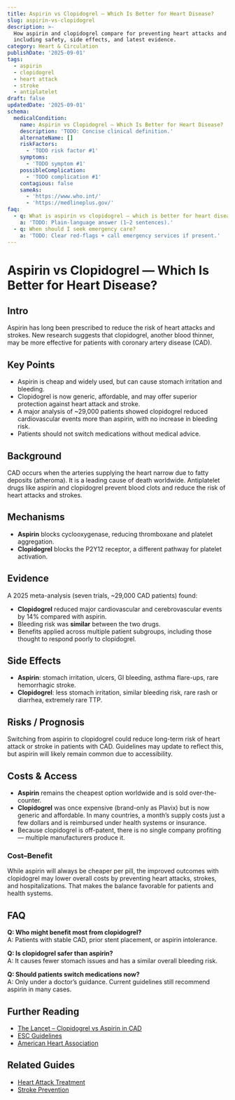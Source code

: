 ```yaml
---
title: Aspirin vs Clopidogrel — Which Is Better for Heart Disease?
slug: aspirin-vs-clopidogrel
description: >-
  How aspirin and clopidogrel compare for preventing heart attacks and strokes,
  including safety, side effects, and latest evidence.
category: Heart & Circulation
publishDate: '2025-09-01'
tags:
  - aspirin
  - clopidogrel
  - heart attack
  - stroke
  - antiplatelet
draft: false
updatedDate: '2025-09-01'
schema:
  medicalCondition:
    name: Aspirin vs Clopidogrel — Which Is Better for Heart Disease?
    description: 'TODO: Concise clinical definition.'
    alternateName: []
    riskFactors:
      - 'TODO risk factor #1'
    symptoms:
      - 'TODO symptom #1'
    possibleComplication:
      - 'TODO complication #1'
    contagious: false
    sameAs:
      - 'https://www.who.int/'
      - 'https://medlineplus.gov/'
faq:
  - q: What is aspirin vs clopidogrel — which is better for heart disease??
    a: 'TODO: Plain-language answer (1–2 sentences).'
  - q: When should I seek emergency care?
    a: 'TODO: Clear red-flags + call emergency services if present.'
---
```

# Aspirin vs Clopidogrel — Which Is Better for Heart Disease?

## Intro  
Aspirin has long been prescribed to reduce the risk of heart attacks and strokes. New research suggests that clopidogrel, another blood thinner, may be more effective for patients with coronary artery disease (CAD).  

## Key Points  
- Aspirin is cheap and widely used, but can cause stomach irritation and bleeding.  
- Clopidogrel is now generic, affordable, and may offer superior protection against heart attack and stroke.  
- A major analysis of ~29,000 patients showed clopidogrel reduced cardiovascular events more than aspirin, with no increase in bleeding risk.  
- Patients should not switch medications without medical advice.  

## Background  
CAD occurs when the arteries supplying the heart narrow due to fatty deposits (atheroma). It is a leading cause of death worldwide. Antiplatelet drugs like aspirin and clopidogrel prevent blood clots and reduce the risk of heart attacks and strokes.  

## Mechanisms  
- **Aspirin** blocks cyclooxygenase, reducing thromboxane and platelet aggregation.  
- **Clopidogrel** blocks the P2Y12 receptor, a different pathway for platelet activation.  

## Evidence  
A 2025 meta-analysis (seven trials, ~29,000 CAD patients) found:  
- **Clopidogrel** reduced major cardiovascular and cerebrovascular events by 14% compared with aspirin.  
- Bleeding risk was **similar** between the two drugs.  
- Benefits applied across multiple patient subgroups, including those thought to respond poorly to clopidogrel.  

## Side Effects  
- **Aspirin**: stomach irritation, ulcers, GI bleeding, asthma flare-ups, rare hemorrhagic stroke.  
- **Clopidogrel**: less stomach irritation, similar bleeding risk, rare rash or diarrhea, extremely rare TTP.  

## Risks / Prognosis  
Switching from aspirin to clopidogrel could reduce long-term risk of heart attack or stroke in patients with CAD. Guidelines may update to reflect this, but aspirin will likely remain common due to accessibility.  

## Costs & Access  
- **Aspirin** remains the cheapest option worldwide and is sold over-the-counter.  
- **Clopidogrel** was once expensive (brand-only as Plavix) but is now generic and affordable. In many countries, a month’s supply costs just a few dollars and is reimbursed under health systems or insurance.  
- Because clopidogrel is off-patent, there is no single company profiting — multiple manufacturers produce it.  

### Cost–Benefit  
While aspirin will always be cheaper per pill, the improved outcomes with clopidogrel may lower overall costs by preventing heart attacks, strokes, and hospitalizations. That makes the balance favorable for patients and health systems.

## FAQ  
**Q: Who might benefit most from clopidogrel?**  
A: Patients with stable CAD, prior stent placement, or aspirin intolerance.  

**Q: Is clopidogrel safer than aspirin?**  
A: It causes fewer stomach issues and has a similar overall bleeding risk.  

**Q: Should patients switch medications now?**  
A: Only under a doctor’s guidance. Current guidelines still recommend aspirin in many cases.  

## Further Reading  
- [The Lancet – Clopidogrel vs Aspirin in CAD](https://www.thelancet.com/)  
- [ESC Guidelines](https://www.escardio.org/)  
- [American Heart Association](https://www.heart.org/)  

## Related Guides  
- [Heart Attack Treatment](/guides/heart-attack-treatment)  
- [Stroke Prevention](/guides/stroke-prevention)  
